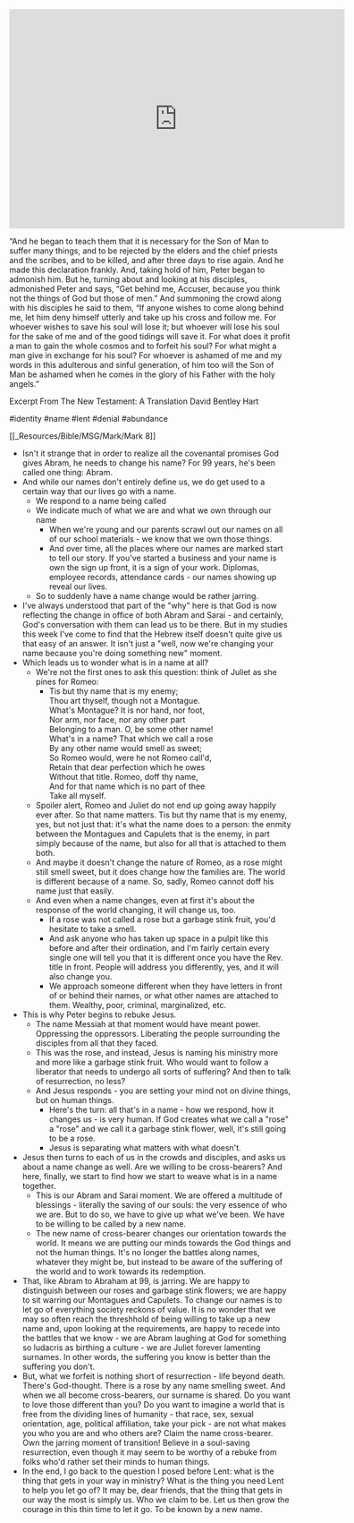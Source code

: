 <iframe frameborder="0" scrolling="no" allowfullscreen allow="autoplay" src="https://sermons.logos.com/embed/sermons/1258401" width="600" height="392"></iframe>

“And he began to teach them that it is necessary for the Son of Man to suffer many things, and to be rejected by the elders and the chief priests and the scribes, and to be killed, and after three days to rise again. And he made this declaration frankly. And, taking hold of him, Peter began to admonish him. But he, turning about and looking at his disciples, admonished Peter and says, “Get behind me, Accuser, because you think not the things of God but those of men.” And summoning the crowd along with his disciples he said to them, “If anyone wishes to come along behind me, let him deny himself utterly and take up his cross and follow me. For whoever wishes to save his soul will lose it; but whoever will lose his soul for the sake of me and of the good tidings will save it. For what does it profit a man to gain the whole cosmos and to forfeit his soul? For what might a man give in exchange for his soul? For whoever is ashamed of me and my words in this adulterous and sinful generation, of him too will the Son of Man be ashamed when he comes in the glory of his Father with the holy angels.”

Excerpt From
The New Testament: A Translation
David Bentley Hart

#identity #name #lent #denial #abundance 

[[_Resources/Bible/MSG/Mark/Mark 8]]
- Isn't it strange that in order to realize all the covenantal promises God gives Abram, he needs to change his name?  For 99 years, he's been called one thing: Abram.  
- And while our names don't entirely define us, we do get used to a certain way that our lives go with a name.
	- We respond to a name being called
	- We indicate much of what we are and what we own through our name
		- When we're young and our parents scrawl out our names on all of our school materials - we know that we own those things.
		- And over time, all the places where our names are marked start to tell our story.  If you've started a business and your name is own the sign up front, it is a sign of your work.  Diplomas, employee records, attendance cards - our names showing up reveal our lives.
	- So to suddenly have a name change would be rather jarring.  
- I've always understood that part of the "why" here is that God is now reflecting the change in office of both Abram and Sarai - and certainly, God's conversation with them can lead us to be there.  But in my studies this week I've come to find that the Hebrew itself doesn't quite give us that easy of an answer.  It isn't just a "well, now we're changing your name because you're doing something new" moment.
- Which leads us to wonder what is in a name at all?
	- We're not the first ones to ask this question: think of Juliet as she pines for Romeo:
		- Tis but thy name that is my enemy;  
			Thou art thyself, though not a Montague.  
			What's Montague? It is nor hand, nor foot,  
			Nor arm, nor face, nor any other part  
			Belonging to a man. O, be some other name!  
			What's in a name? That which we call a rose  
			By any other name would smell as sweet;  
			So Romeo would, were he not Romeo call'd,  
			Retain that dear perfection which he owes  
			Without that title. Romeo, doff thy name,  
			And for that name which is no part of thee  
			Take all myself.
	- Spoiler alert, Romeo and Juliet do not end up going away happily ever after.  So that name matters.  Tis but thy name that is my enemy, yes, but not just that: it's what the name does to a person: the enmity between the Montagues and Capulets that is the enemy, in part simply because of the name, but also for all that is attached to them both.
	- And maybe it doesn't change the nature of Romeo, as a rose might still smell sweet, but it does change how the families are.  The world is different because of a name.  So, sadly, Romeo cannot doff his name just that easily.
	- And even when a name changes, even at first it's about the response of the world changing, it will change us, too.
		- If a rose was not called a rose but a garbage stink fruit, you'd hesitate to take a smell.
		- And ask anyone who has taken up space in a pulpit like this before and after their ordination, and I'm fairly certain every single one will tell you that it is different once you have the Rev. title in front.  People will address you differently, yes, and it will also change you.
		- We approach someone different when they have letters in front of or behind their names, or what other names are attached to them.  Wealthy, poor, criminal, marginalized, etc.
- This is why Peter begins to rebuke Jesus.
	- The name Messiah at that moment would have meant power.  Oppressing the oppressors.  Liberating the people surrounding the disciples from all that they faced.
	- This was the rose, and instead, Jesus is naming his ministry more and more like a garbage stink fruit.  Who would want to follow a liberator that needs to undergo all sorts of suffering? And then to talk of resurrection, no less? 
	- And Jesus responds - you are setting your mind not on divine things, but on human things.
		- Here's the turn: all that's in a name - how we respond, how it changes us - is very human.  If God creates what we call a "rose" a "rose" and we call it a garbage stink flower, well, it's still going to be a rose.  
		- Jesus is separating what matters with what doesn't.
- Jesus then turns to each of us in the crowds and disciples, and asks us about a name change as well.  Are we willing to be cross-bearers?  And here, finally, we start to find how we start to weave what is in a name together.
	- This is our Abram and Sarai moment.  We are offered a multitude of blessings - literally the saving of our souls: the very essence of who we are.  But to do so, we have to give up what we've been.  We have to be willing to be called by a new name.
	- The new name of cross-bearer changes our orientation towards the world. It means we are putting our minds towards the God things and not the human things.  It's no longer the battles along names, whatever they might be, but instead to be aware of the suffering of the world and to work towards its redemption.
- That, like Abram to Abraham at 99, is jarring.  We are happy to distinguish between our roses and garbage stink flowers; we are happy to sit warring our Montagues and Capulets.  To change our names is to let go of everything society reckons of value.  It is no wonder that we may so often reach the threshhold of being willing to take up a new name and, upon looking at the requirements, are happy to recede into the battles that we know - we are Abram laughing at God for something so ludacris as birthing a culture - we are Juliet forever lamenting surnames.  In other words, the suffering you know is better than the suffering you don't.
- But, what we forfeit is nothing short of resurrection - life beyond death.  There's God-thought.  There is a rose by any name smelling sweet.  And when we all become cross-bearers, our surname is shared.  Do you want to love those different than you?  Do you want to imagine a world that is free from the dividing lines of humanity - that race, sex, sexual orientation, age, political affiliation, take your pick - are not what makes you who you are and who others are?  Claim the name cross-bearer.  Own the jarring moment of transition!  Believe in a soul-saving resurrection, even though it may seem to be worthy of a rebuke from folks who'd rather set their minds to human things.  
- In the end, I go back to the question I posed before Lent: what is the thing that gets in your way in ministry?  What is the thing you need Lent to help you let go of?  It may be, dear friends, that the thing that gets in our way the most is simply us.  Who we claim to be.  Let us then grow the courage in this thin time to let it go.  To be known by a new name.